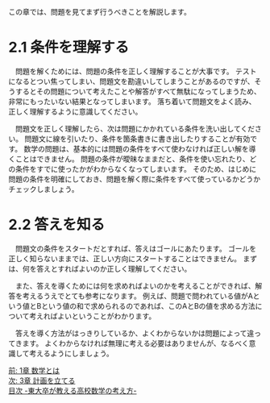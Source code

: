 <!--
2. 問題を理解する -東大卒が教える高校数学の考え方-
-->
この章では、問題を見てまず行うべきことを解説します。

# 2.1 条件を理解する
　問題を解くためには、問題の条件を正しく理解することが大事です。
テストになるとつい焦ってしまい、問題文を勘違いしてしまうことがあるのですが、そうするとその問題について考えたことや解答がすべて無駄になってしまうため、非常にもったいない結果となってしまいます。
落ち着いて問題文をよく読み、正しく理解するように意識してください。


　問題文を正しく理解したら、次は問題にかかれている条件を洗い出してください。
問題文に線を引いたり、条件を箇条書きに書き出したりすることが有効です。
数学の問題は、基本的には問題の条件をすべて使わなければ正しい解を導くことはできません。
問題の条件が曖昧なままだと、条件を使い忘れたり、どの条件をすでに使ったかがわからなくなってしまいます。
そのため、はじめに問題の条件を明確にしておき、問題を解く際に条件をすべて使っているかどうかチェックしましょう。

# 2.2 答えを知る
　問題文の条件をスタートだとすれば、答えはゴールにあたります。
ゴールを正しく知らないままでは、正しい方向にスタートすることはできません。
まずは、何を答えとすればよいのか正しく理解してください。  
<!--
それは$$x$$の値かもしれませんし、角度 $$\theta$$ かもしれません。
-->

　また、答えを導くためには何を求めればよいのかを考えることができれば、解答を考えるうえでとても参考になります。
例えば、問題で問われている値がAという値とBという値の和で求められるのであれば、このAとBの値を求める方法について考えればよいということがわかります。

　答えを導く方法がはっきりしているか、よくわからないかは問題によって違ってきます。
よくわからなければ無理に考える必要はありませんが、なるべく意識して考えるようにしましょう。
<!--
常に考える練習をしていることで少しずつわかるようになってくるはずです。
-->
<!--
ですが、もし解の一歩手前がはっきりしていれば、解答を考える上でとても参考になります。
-->

<!-- ## 迷路は逆から解ける -->
<!-- 迷路はスタートから進んでいくものですが、ゴールから進んで行ってスタートに辿りついても、答えをみつけることができます。さらには、スタートから少し進み、ゴールからも少し進んでそれらの線が交わるところを探すこともできます。 -->

<!-- 数学も迷路と同じで、解答から進んでいくことができます。 -->

[前: 1章 数学とは](http://tarukosu.hatenablog.com/entry/2016/07/08/125941)  
[次: 3章 計画を立てる](http://tarukosu.hatenablog.com/entry/2016/07/24/174517)  
[目次 -東大卒が教える高校数学の考え方-](http://tarukosu.hatenablog.com/entry/2016/07/08/123511)  